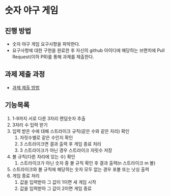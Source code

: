 # 숫자 야구 게임
## 진행 방법
* 숫자 야구 게임 요구사항을 파악한다.
* 요구사항에 대한 구현을 완료한 후 자신의 github 아이디에 해당하는 브랜치에 Pull Request(이하 PR)를 통해 과제를 제출한다.

## 과제 제출 과정
* [과제 제출 방법](https://github.com/next-step/nextstep-docs/tree/master/precourse)

## 기능목록
1. 1-9까지 서로 다른 3자리 랜덤숫자 추출
2. 3자리 수 입력 받기
3. 입력 받은 수에 대해 스트라이크 규칙(같은 수와 같은 자리) 확인
    1. 자릿수별로 같은 수인지 확인
    2. 3 스트라이크면 결과 출력 후 게임 종료 처리
    3. 3 스트라이크가 아닌 경우 스트라이크 자릿수 저장       
4. 볼 규칙(다른 자리에 있는 수) 확인
    1. 스트라이크가 아닌 숫자 중 볼 규칙 확인 후 결과 출력(n 스트라이크 m 볼)
5. 스트라이크와 볼 규칙에 해당하는 숫자 모두 없는 경우 포볼 또는 낫싱 출력
6. 게임 종료 처리
    1. 값을 입력받아 그 값이 1이면 새 게임 시작
    2. 값을 입력받아 그 값이 2이면 게임 종료